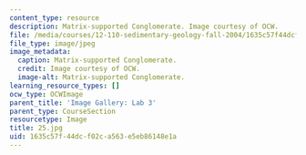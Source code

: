 ```yaml
---
content_type: resource
description: Matrix-supported Conglomerate. Image courtesy of OCW.
file: /media/courses/12-110-sedimentary-geology-fall-2004/1635c57f44dcf02ca563e5eb86148e1a_25.jpg
file_type: image/jpeg
image_metadata:
  caption: Matrix-supported Conglomerate.
  credit: Image courtesy of OCW.
  image-alt: Matrix-supported Conglomerate.
learning_resource_types: []
ocw_type: OCWImage
parent_title: 'Image Gallery: Lab 3'
parent_type: CourseSection
resourcetype: Image
title: 25.jpg
uid: 1635c57f-44dc-f02c-a563-e5eb86148e1a
---
```

